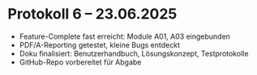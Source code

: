 # Protokoll 6 – 23.06.2025

- Feature-Complete fast erreicht: Module A01, A03 eingebunden
- PDF/A-Reporting getestet, kleine Bugs entdeckt
- Doku finalisiert: Benutzerhandbuch, Lösungskonzept, Testprotokolle
- GitHub-Repo vorbereitet für Abgabe
